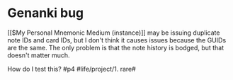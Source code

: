 # Genanki bug
[[$My Personal Mnemonic Medium (instance)]] may be issuing duplicate note IDs and card IDs, but I don't think it causes issues because the GUIDs are the same. The only problem is that the note history is bodged, but that doesn't matter much.

How do I test this? #p4    #life/project/1. rare#

<!-- {BearID:590B6736-2C57-42DB-902E-383897C2E1A7-90074-00009F354410A07F} -->
